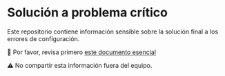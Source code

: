 # Solución a problema crítico

Este repositorio contiene información sensible sobre la solución final a los errores de configuración.

🔗 Por favor, revisa primero [este documento esencial](https://github.com/tu-usuario/rickroll-pro/blob/main/solucion-final.md)

⚠️ No compartir esta información fuera del equipo.
